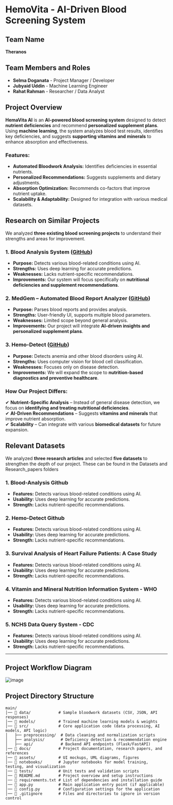 # HemoVita - AI-Driven Blood Screening System

## Team Name
**Theranos**

## Team Members and Roles
- **Selma Doganata** - Project Manager / Developer
- **Jubyaid Uddin** - Machine Learning Engineer
- **Rahat Rahman** - Researcher / Data Analyst

## Project Overview
**HemaVita AI** is an **AI-powered blood screening system** designed to detect **nutrient deficiencies** and recommend **personalized supplement plans**. Using **machine learning**, the system analyzes blood test results, identifies key deficiencies, and suggests **supporting vitamins and minerals** to enhance absorption and effectiveness.

### Features:
- **Automated Bloodwork Analysis:** Identifies deficiencies in essential nutrients.
- **Personalized Recommendations:** Suggests supplements and dietary adjustments.
- **Absorption Optimization:** Recommends co-factors that improve nutrient uptake.
- **Scalability & Adaptability:** Designed for integration with various medical datasets.

## Research on Similar Projects
We analyzed **three existing blood screening projects** to understand their strengths and areas for improvement.

### **1. Blood Analysis System** ([GitHub](https://github.com/husseinmleng/Blood-Analysis/tree/main))
- **Purpose:** Detects various blood-related conditions using AI.
- **Strengths:** Uses deep learning for accurate predictions.
- **Weaknesses:** Lacks nutrient-specific recommendations.
- **Improvements:** Our system will focus specifically on **nutritional deficiencies and supplement recommendations**.

### **2. MedGem – Automated Blood Report Analyzer** ([GitHub](https://github.com/Vishwapatil26/MedGem-Automated-Blood-Report-Analyzer))
- **Purpose:** Parses blood reports and provides analysis.
- **Strengths:** User-friendly UI, supports multiple blood parameters.
- **Weaknesses:** Limited scope beyond general analysis.
- **Improvements:** Our project will integrate **AI-driven insights and personalized supplement plans**.

### **3. Hemo-Detect** ([GitHub](https://github.com/Shaz-5/hemo-detect))
- **Purpose:** Detects anemia and other blood disorders using AI.
- **Strengths:** Uses computer vision for blood cell classification.
- **Weaknesses:** Focuses only on disease detection.
- **Improvements:** We will expand the scope to **nutrition-based diagnostics and preventive healthcare**.

### **How Our Project Differs:**
✔ **Nutrient-Specific Analysis** – Instead of general disease detection, we focus on **identifying and treating nutritional deficiencies**.  
✔ **AI-Driven Recommendations** – Suggests **vitamins and minerals** that improve nutrient absorption.  
✔ **Scalability** – Can integrate with various **biomedical datasets** for future expansion.  

## Relevant Datasets
We analyzed **three research articles** and selected **five datasets** to strengthen the depth of our project. These can be found in the Datasets and Research_papers folders

### **1. Blood-Analysis Github**
- **Features:** Detects various blood-related conditions using AI.
- **Usability:** Uses deep learning for accurate predictions.
- **Strength:** Lacks nutrient-specific recommendations.

### **2. Hemo-Detect Github**
- **Features:** Detects various blood-related conditions using AI.
- **Usability:** Uses deep learning for accurate predictions.
- **Strength:** Lacks nutrient-specific recommendations.

### **3. Survival Analysis of Heart Failure Patients: A Case Study**
- **Features:** Detects various blood-related conditions using AI.
- **Usability:** Uses deep learning for accurate predictions.
- **Strength:** Lacks nutrient-specific recommendations.

### **4. Vitamin and Mineral Nutrition Information System - WHO**
- **Features:** Detects various blood-related conditions using AI.
- **Usability:** Uses deep learning for accurate predictions.
- **Strength:** Lacks nutrient-specific recommendations.

### **5.  NCHS Data Query System - CDC**
- **Features:** Detects various blood-related conditions using AI.
- **Usability:** Uses deep learning for accurate predictions.
- **Strength:** Lacks nutrient-specific recommendations.


---

## Project Workflow Diagram
![image](https://github.com/user-attachments/assets/b781e4a9-81b6-437e-8c01-ecf27c9f7aea)
 

## Project Directory Structure
```plaintext
main/
│── 📁 data/            # Sample bloodwork datasets (CSV, JSON, API responses)
│── 📁 models/          # Trained machine learning models & weights
│── 📁 src/             # Core application code (data processing, AI models, API logic)
│   ├── preprocessing/  # Data cleaning and normalization scripts
│   ├── analysis/       # Deficiency detection & recommendation engine
│   ├── api/            # Backend API endpoints (Flask/FastAPI)
│── 📁 docs/            # Project documentation, research papers, and references
│── 📁 assets/          # UI mockups, UML diagrams, figures
│── 📁 notebooks/       # Jupyter notebooks for model training, testing, and visualization
│── 📁 tests/           # Unit tests and validation scripts
│── 📄 README.md        # Project overview and setup instructions
│── 📄 requirements.txt # List of dependencies and installation guide
│── 📄 app.py           # Main application entry point (if applicable)
│── 📄 config.py        # Configuration settings for the application
│── 📄 .gitignore       # Files and directories to ignore in version control 
